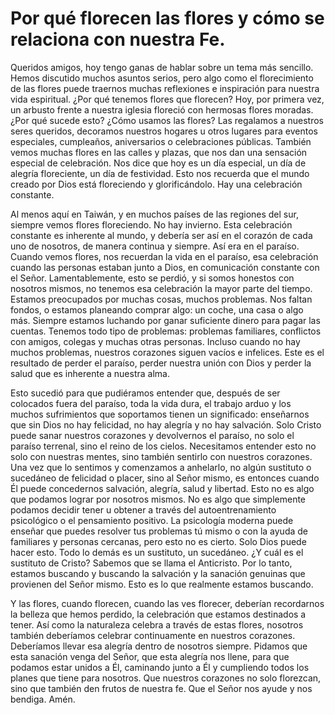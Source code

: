 # Por qué florecen las flores y cómo se relaciona con nuestra Fe.

Queridos amigos, hoy tengo ganas de hablar sobre un tema más sencillo. Hemos discutido muchos asuntos serios, pero algo como el florecimiento de las flores puede traernos muchas reflexiones e inspiración para nuestra vida espiritual. ¿Por qué tenemos flores que florecen? Hoy, por primera vez, un arbusto frente a nuestra iglesia floreció con hermosas flores moradas. ¿Por qué sucede esto? ¿Cómo usamos las flores? Las regalamos a nuestros seres queridos, decoramos nuestros hogares u otros lugares para eventos especiales, cumpleaños, aniversarios o celebraciones públicas. También vemos muchas flores en las calles y plazas, que nos dan una sensación especial de celebración. Nos dice que hoy es un día especial, un día de alegría floreciente, un día de festividad. Esto nos recuerda que el mundo creado por Dios está floreciendo y glorificándolo. Hay una celebración constante.

Al menos aquí en Taiwán, y en muchos países de las regiones del sur, siempre vemos flores floreciendo. No hay invierno. Esta celebración constante es inherente al mundo, y debería ser así en el corazón de cada uno de nosotros, de manera continua y siempre. Así era en el paraíso. Cuando vemos flores, nos recuerdan la vida en el paraíso, esa celebración cuando las personas estaban junto a Dios, en comunicación constante con el Señor. Lamentablemente, esto se perdió, y si somos honestos con nosotros mismos, no tenemos esa celebración la mayor parte del tiempo. Estamos preocupados por muchas cosas, muchos problemas. Nos faltan fondos, o estamos planeando comprar algo: un coche, una casa o algo más. Siempre estamos luchando por ganar suficiente dinero para pagar las cuentas. Tenemos todo tipo de problemas: problemas familiares, conflictos con amigos, colegas y muchas otras personas. Incluso cuando no hay muchos problemas, nuestros corazones siguen vacíos e infelices. Este es el resultado de perder el paraíso, perder nuestra unión con Dios y perder la salud que es inherente a nuestra alma.

Esto sucedió para que pudiéramos entender que, después de ser colocados fuera del paraíso, toda la vida dura, el trabajo arduo y los muchos sufrimientos que soportamos tienen un significado: enseñarnos que sin Dios no hay felicidad, no hay alegría y no hay salvación. Solo Cristo puede sanar nuestros corazones y devolvernos el paraíso, no solo el paraíso terrenal, sino el reino de los cielos. Necesitamos entender esto no solo con nuestras mentes, sino también sentirlo con nuestros corazones. Una vez que lo sentimos y comenzamos a anhelarlo, no algún sustituto o sucedáneo de felicidad o placer, sino al Señor mismo, es entonces cuando Él puede concedernos salvación, alegría, salud y libertad. Esto no es algo que podamos lograr por nosotros mismos. No es algo que simplemente podamos decidir tener u obtener a través del autoentrenamiento psicológico o el pensamiento positivo. La psicología moderna puede enseñar que puedes resolver tus problemas tú mismo o con la ayuda de familiares y personas cercanas, pero esto no es cierto. Solo Dios puede hacer esto. Todo lo demás es un sustituto, un sucedáneo. ¿Y cuál es el sustituto de Cristo? Sabemos que se llama el Anticristo. Por lo tanto, estamos buscando y buscando la salvación y la sanación genuinas que provienen del Señor mismo. Esto es lo que realmente estamos buscando.

Y las flores, cuando florecen, cuando las ves florecer, deberían recordarnos la belleza que hemos perdido, la celebración que estamos destinados a tener. Así como la naturaleza celebra a través de estas flores, nosotros también deberíamos celebrar continuamente en nuestros corazones. Deberíamos llevar esa alegría dentro de nosotros siempre. Pidamos que esta sanación venga del Señor, que esta alegría nos llene, para que podamos estar unidos a Él, caminando junto a Él y cumpliendo todos los planes que tiene para nosotros. Que nuestros corazones no solo florezcan, sino que también den frutos de nuestra fe. Que el Señor nos ayude y nos bendiga. Amén.

